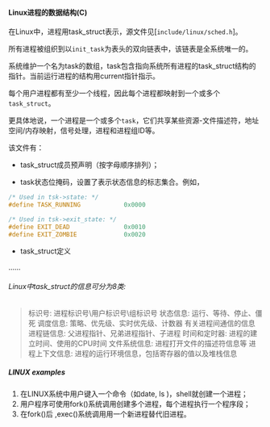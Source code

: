 #### Linux进程的数据结构(C)

​	在Linux中，进程用task_struct表示，源文件见[`include/linux/sched.h`]。

​	所有进程被组织到以`init_task`为表头的双向链表中，该链表是全系统唯一的。

​	系统维护一个名为task的数组，task包含指向系统所有进程的task_struct结构的指针。当前运行进程的结构用current指针指示。

​	每个用户进程都有至少一个线程，因此每个进程都映射到一个或多个`task_struct`。

​	更具体地说，一个进程是一个或多个`task`，它们共享某些资源-文件描述符，地址空间/内存映射，信号处理，进程和进程组ID等。

[^task_struct]: https://github.com/torvalds/linux/blob/master/include/linux/sched.h



该文件有：

- task_struct成员预声明（按字母顺序排列）；

- task状态位掩码，设置了表示状态信息的标志集合。例如，

```c++
/* Used in tsk->state: */
#define TASK_RUNNING			0x0000

/* Used in tsk->exit_state: */
#define EXIT_DEAD			    0x0010
#define EXIT_ZOMBIE			    0x0020
```

- task_struct定义

……

###### Linux中task_struct的信息可分为8类:

> 标识号: 进程标识号\用户标识号\组标识号
> 状态信息: 运行、等待、停止、僵死
> 调度信息: 策略、优先级、实时优先级、计数器
> 有关进程间通信的信息
> 进程链信息: 父进程指针、兄弟进程指针、子进程
> 时间和定时器: 进程的建立时间、使用的CPU时间
> 文件系统信息: 进程打开文件的描述符信息等
> 进程上下文信息: 进程的运行环境信息，包括寄存器的值以及堆栈信息



##### LINUX examples

1. 在LINUX系统中用户键入一个命令（如date, ls )，shell就创建一个进程； 
2. 用户程序可使用fork()系统调用创建多个进程，每个进程执行一个程序段；
3. 在fork()后 ,exec()系统调用用一个新进程替代旧进程。

[^fork()]: https://en.wikipedia.org/wiki/Fork_(system_call)
[^exec()]: https://en.wikipedia.org/wiki/Exec_(system_call)

